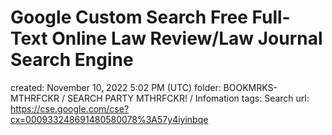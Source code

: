# Google Custom Search Free Full-Text Online Law Review/Law Journal Search Engine

created: November 10, 2022 5:02 PM (UTC)
folder: BOOKMRKS-MTHRFCKR / SEARCH PARTY MTHRFCKR! / Infomation
tags: Search
url: https://cse.google.com/cse?cx=000933248691480580078%3A57y4iyinbqe